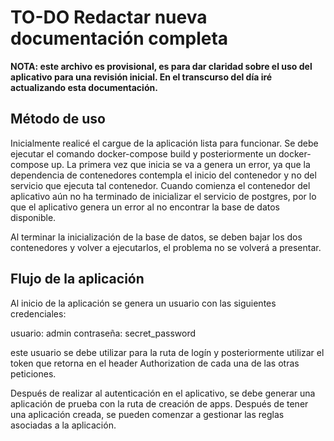 # TO-DO Redactar nueva documentación completa


<strong>NOTA: este archivo es provisional, es para dar claridad sobre el uso del aplicativo para una revisión inicial. En el transcurso del día iré actualizando esta documentación.</strong>
## Método de uso

Inicialmente realicé el cargue de la aplicación lista para funcionar. Se debe ejecutar el comando docker-compose build y posteriormente un docker-compose up. La primera vez que inicia se va a genera un error, ya que la dependencia de contenedores contempla el inicio del contenedor y no del servicio que ejecuta tal contenedor. Cuando comienza el contenedor del aplicativo aún no ha terminado de inicializar el servicio de postgres, por lo que el aplicativo genera un error al no encontrar la base de datos disponible.

Al terminar la inicialización de la base de datos, se deben bajar los dos contenedores y volver a ejecutarlos, el problema no se volverá a presentar.

## Flujo de la aplicación

Al inicio de la aplicación se genera un usuario con las siguientes credenciales:

usuario: admin
contraseña: secret_password

este usuario se debe utilizar para la ruta de logín y posteriormente utilizar el token que retorna en el header Authorization de cada una de las otras peticiones.

Después de realizar al autenticación en el aplicativo, se debe generar una aplicación de prueba con la ruta de creación de apps. Después de tener una aplicación creada, se pueden comenzar a gestionar las reglas asociadas a la aplicación.
